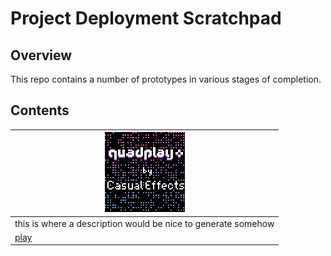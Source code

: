 # Project Deployment Scratchpad

## Overview

This repo contains a number of prototypes in various stages of completion.

## Contents


|[![gridpusher.gridpusher.DEPLOY](gridpusher.gridpusher.DEPLOY/label128.png)](https://morgan3d.github.io/quadplay/console/quadplay.html?game=https://ssteinbach.github.io/quadplay_projects/gridpusher.gridpusher.DEPLOY/gridpusher.game.json)|
|-----------------|
|this is where a description would be nice to generate somehow|
|[play](https://morgan3d.github.io/quadplay/console/quadplay.html?game=https://ssteinbach.github.io/quadplay_projects/gridpusher.gridpusher.DEPLOY/gridpusher.game.json)|

